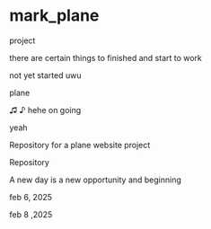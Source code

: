 # mark_plane
project

there are certain things to finished and start to work

not yet started uwu

plane

♫ ♪
hehe
on going

yeah

Repository for a plane website project

Repository

A new day is a new opportunity and beginning

feb 6, 2025

feb 8 ,2025
